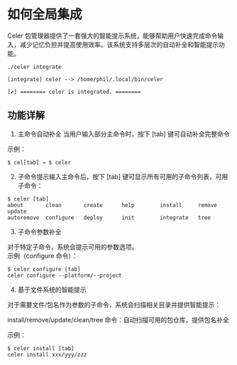 # 如何全局集成

Celer 包管理器提供了一套强大的智能提示系统，能够帮助用户快速完成命令输入，减少记忆负担并提高使用效率。该系统支持多层次的自动补全和智能提示功能。

```
./celer integrate           

[integrate] celer --> /home/phil/.local/bin/celer

[✔] ======== celer is integrated. ========
```

## 功能详解

1. 主命令自动补全
当用户输入部分主命令时，按下 [tab] 键可自动补全完整命令

示例：
```
$ cel[tab] → $ celer
```

2. 子命令提示输入主命令后，按下 [tab] 键可显示所有可用的子命令列表，可用子命令：

```
$ celer [tab]
about       clean       create      help        install     remove  update 
autoremove  configure   deploy      init        integrate   tree
```

3. 子命令参数补全

对于特定子命令，系统会提示可用的参数选项。  
示例（configure 命令）：

```
$ celer configure [tab]
celer configure --platform/--project
```

4. 基于文件系统的智能提示

对于需要文件/包名作为参数的子命令，系统会扫描相关目录并提供智能提示：

install/remove/update/clean/tree 命令：自动扫描可用的包仓库，提供包名补全

示例：

```
$ celer install [tab]
celer install xxx/yyy/zzz
```